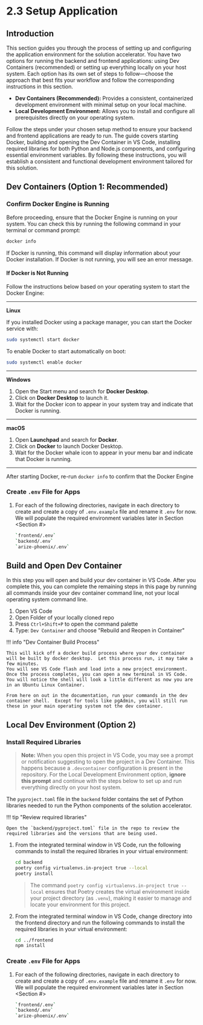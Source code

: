 # 2.3 Setup Application

## Introduction

This section guides you through the process of setting up and configuring the application environment for the solution accelerator. You have two options for running the backend and frontend applications: using Dev Containers (recommended) or setting up everything locally on your host system. Each option has its own set of steps to follow—choose the approach that best fits your workflow and follow the corresponding instructions in this section.

- **Dev Containers (Recommended):** Provides a consistent, containerized development environment with minimal setup on your local machine.
- **Local Development Environment:** Allows you to install and configure all prerequisites directly on your operating system.

Follow the steps under your chosen setup method to ensure your backend and frontend applications are ready to run. The guide covers starting Docker, building and opening the Dev Container in VS Code, installing required libraries for both Python and Node.js components, and configuring essential environment variables. By following these instructions, you will establish a consistent and functional development environment tailored for this solution.


## Dev Containers (Option 1: **Recommended**)

### Confirm Docker Engine is Running

Before proceeding, ensure that the Docker Engine is running on your system. You can check this by running the following command in your terminal or command prompt:

```bash
docker info
```

If Docker is running, this command will display information about your Docker installation. If Docker is not running, you will see an error message.

#### If Docker is Not Running

Follow the instructions below based on your operating system to start the Docker Engine:

---

**Linux**

If you installed Docker using a package manager, you can start the Docker service with:

```bash
sudo systemctl start docker
```

To enable Docker to start automatically on boot:

```bash
sudo systemctl enable docker
```

---

**Windows**

1. Open the Start menu and search for **Docker Desktop**.
2. Click on **Docker Desktop** to launch it.
3. Wait for the Docker icon to appear in your system tray and indicate that Docker is running.

---

**macOS**

1. Open **Launchpad** and search for **Docker**.
2. Click on **Docker** to launch Docker Desktop.
3. Wait for the Docker whale icon to appear in your menu bar and indicate that Docker is running.

---

After starting Docker, re-run `docker info` to confirm that the Docker Engine

### Create `.env` File for Apps

1. For each of the following directories, navigate in each directory to create and create a copy of `.env.example` file and rename it `.env` for now.
   We will populate the required environment variables later in Section <Section #>

    ```bash title=""
    `frontend/.env`
    `backend/.env`
    `arize-phoenix/.env`
    ```

## Build and Open Dev Container

In this step you will open and build your dev container in VS Code.  After you complete this, you can complete the remaining steps in this page by running all commands inside
your dev container command line, not your local operating system command line.

1. Open VS Code
2. Open Folder of your locally cloned repo
3. Press `Ctrl+Shift+P` to open the command palette
4. Type: `Dev Container` and choose "Rebuild and Reopen in Container"

!!! info "Dev Container Build Process"

    This will kick off a docker build process where your dev container will be built by docker desktop.  Let this process run, it may take a few minutes.
    You will see VS Code flash and load into a new project environment.  Once the process completes, you can open a new terminal in VS Code.  You will notice the shell will look a little different as now you are in an Ubuntu Linux Container.

    From here on out in the documentation, run your commands in the dev container shell.  Except for tools like pgAdmin, you will still run these in your main operating system not the dev container.

## Local Dev Environment (Option 2)

### Install Required Libraries

> **Note:** When you open this project in VS Code, you may see a prompt or notification suggesting to open the project in a Dev Container. This happens because a `.devcontainer` configuration is present in the repository. For the Local Development Environment option, **ignore this prompt** and continue with the steps below to set up and run everything directly on your host system.

The `pyproject.toml` file in the `backend` folder contains the set of Python libraries needed to run the Python components of the solution accelerator.

!!! tip "Review required libraries"

    Open the `backend/pyproject.toml` file in the repo to review the required libraries and the versions that are being used.

1. From the integrated terminal window in VS Code, run the following commands to install the required libraries in your virtual environment:

    ```bash title=""
    cd backend
    poetry config virtualenvs.in-project true --local
    poetry install
    ```

    > The command `poetry config virtualenvs.in-project true --local` ensures that Poetry creates the virtual environment inside your project directory (as `.venv`), making it easier to manage and locate your environment for this project.

2. From the integrated terminal window in VS Code, change directory into the frontend directory and run the following commands to install the required libraries in your virtual environment:

    ```bash title=""
    cd ../frontend
    npm install
    ```

### Create `.env` File for Apps

1. For each of the following directories, navigate in each directory to create and create a copy of `.env.example` file and rename it `.env` for now.
   We will populate the required environment variables later in Section <Section #>

    ```bash title=""
    `frontend/.env`
    `backend/.env`
    `arize-phoenix/.env`
    ```